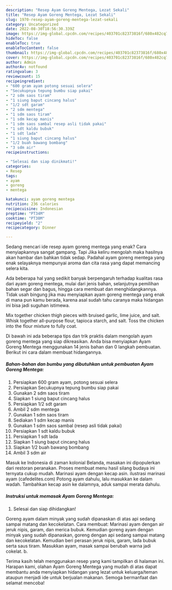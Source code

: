 ```yaml
---
description: "Resep Ayam Goreng Mentega, Lezat Sekali"
title: "Resep Ayam Goreng Mentega, Lezat Sekali"
slug: 1970-resep-ayam-goreng-mentega-lezat-sekali
category: Uncategorized
date: 2022-08-30T18:56:30.339Z
image: https://img-global.cpcdn.com/recipes/403701c82373816f/680x482cq70/ayam-goreng-mentega-foto-resep-utama.jpg
hideToc: false
enableToc: true
enableTocContent: false
thumbnail: https://img-global.cpcdn.com/recipes/403701c82373816f/680x482cq70/ayam-goreng-mentega-foto-resep-utama.jpg
cover: https://img-global.cpcdn.com/recipes/403701c82373816f/680x482cq70/ayam-goreng-mentega-foto-resep-utama.jpg
author: Admin
authorAv: notfound
ratingvalue: 3
reviewcount: 15
recipeingredient:
- "600 gram ayam potong sesuai selera"
- "Secukupnya tepung bumbu siap pakai"
- "2 sdm saos tiram"
- "1 siung baput cincang halus"
- "1/2 sdt garam"
- "2 sdm mentega"
- "1 sdm saos tiram"
- "1 sdm kecap manis"
- "1 sdm saos sambal resep asli tidak pakai"
- "1 sdt kaldu bubuk"
- "1 sdt lada"
- "1 siung baput cincang halus"
- "1/2 buah bawang bombang"
- "3 sdm air"
recipeinstructions:

- "Selesai dan siap dinikmati!"
categories:
- Resep
tags:
- ayam
- goreng
- mentega

katakunci: ayam goreng mentega 
nutrition: 236 calories
recipecuisine: Indonesian
preptime: "PT34M"
cooktime: "PT30M"
recipeyield: "2"
recipecategory: Dinner

---
```



Sedang mencari ide resep ayam goreng mentega yang enak? Cara menyiapkannya sangat gampang. Tapi Jika keliru mengolah maka hasilnya akan hambar dan bahkan tidak sedap. Padahal ayam goreng mentega yang enak selayaknya mempunyai aroma dan cita rasa yang dapat memancing selera kita.


Ada beberapa hal yang sedikit banyak berpengaruh terhadap kualitas rasa dari ayam goreng mentega, mulai dari jenis bahan, selanjutnya pemilihan bahan segar dan bagus, hingga cara membuat dan menghidangkannya. Tidak usah bingung jika mau menyiapkan ayam goreng mentega yang enak di mana pun kamu berada, karena asal sudah tahu caranya maka hidangan ini bisa jadi suguhan istimewa.

Mix together chicken thigh pieces with bruised garlic, lime juice, and salt. Whisk together all-purpose flour, tapioca starch, and salt. Toss the chicken into the flour mixture to fully coat.


Di bawah ini ada beberapa tips dan trik praktis dalam mengolah ayam goreng mentega yang siap dikreasikan. Anda bisa menyiapkan Ayam Goreng Mentega menggunakan 14 jenis bahan dan 0 langkah pembuatan. Berikut ini cara dalam membuat hidangannya.

<!--inarticleads1-->

##### Bahan-bahan dan bumbu yang dibutuhkan untuk pembuatan Ayam Goreng Mentega:

1. Persiapkan 600 gram ayam, potong sesuai selera
1. Persiapkan Secukupnya tepung bumbu siap pakai
1. Gunakan 2 sdm saos tiram
1. Siapkan 1 siung baput cincang halus
1. Persiapkan 1/2 sdt garam
1. Ambil 2 sdm mentega
1. Gunakan 1 sdm saos tiram
1. Sediakan 1 sdm kecap manis
1. Gunakan 1 sdm saos sambal (resep asli tidak pakai)
1. Persiapkan 1 sdt kaldu bubuk
1. Persiapkan 1 sdt lada
1. Siapkan 1 siung baput cincang halus
1. Siapkan 1/2 buah bawang bombang
1. Ambil 3 sdm air


Masuk ke Indonesia di zaman kolonial Belanda, masakan ini dipopulerkan dari restoran peranakan. Proses membuat menu hasil silang budaya ini ternyata cukup mudah. Marinasi ayam dengan kecap asin. ilustrasi marinasi ayam (cafedelites.com) Potong ayam dahulu, lalu masukkan ke dalam wadah. Tambahkan kecap asin ke dalamnya, aduk sampai merata dahulu. 

<!--inarticleads2-->

##### Instruksi untuk memasak Ayam Goreng Mentega:


1. Selesai dan siap dihidangkan!

Goreng ayam dalam minyak yang sudah dipanaskan di atas api sedang sampai matang dan kecokelatan. Cara membuat: Marinasi ayam dengan air jeruk nipis, garam, dan merica bubuk. Kemudian goreng ayam dengan minyak yang sudah dipanaskan, goreng dengan api sedang sampai matang dan kecokelatan. Kemudian beri perasan jeruk nipis, garam, lada bubuk serta saus tiram. Masukkan ayam, masak sampai berubah warna jadi cokelat. b. 

Terima kasih telah menggunakan resep yang kami tampilkan di halaman ini. Harapan kami, olahan Ayam Goreng Mentega yang mudah di atas dapat membantu anda menyiapkan hidangan yang lezat untuk keluarga/teman ataupun menjadi ide untuk berjualan makanan. Semoga bermanfaat dan selamat mencoba!
